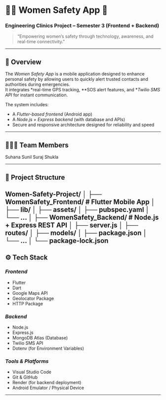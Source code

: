 # 👩‍🦰 Women Safety App 🚨  
### Engineering Clinics Project – Semester 3 (Frontend + Backend)  
> “Empowering women’s safety through technology, awareness, and real-time connectivity.”

---

## 🧠 Overview  
The *Women Safety App* is a mobile application designed to enhance personal safety by allowing users to quickly alert trusted contacts and authorities during emergencies.  
It integrates *real-time GPS tracking, **SOS alert features, and **Twilio SMS API* for instant communication.  

The system includes:  
- A *Flutter-based frontend* (Android app)  
- A *Node.js + Express backend* (with database and APIs)  
- Secure and responsive architecture designed for reliability and speed  

---

## 🧑‍🤝‍🧑 Team Members  
Suhana
Sunil 
Suraj Shukla

---

## 🧩 Project Structure
Women-Safety-Project/ │ ├── WomenSafety_Frontend/      # Flutter Mobile App │   ├── lib/ │   ├── assets/ │   ├── pubspec.yaml │   └── ... │ ├── WomenSafety_Backend/       # Node.js + Express REST API │   ├── server.js │   ├── routes/ │   ├── models/ │   ├── package.json │   └── ... │ └── package-lock.json
---

## ⚙ Tech Stack  

### *Frontend*
- Flutter  
- Dart  
- Google Maps API  
- Geolocator Package  
- HTTP Package  

### *Backend*
- Node.js  
- Express.js  
- MongoDB Atlas (Database)  
- Twilio SMS API  
- Dotenv (for Environment Variables)  

### *Tools & Platforms*
- Visual Studio Code  
- Git & GitHub  
- Render (for backend deployment)  
- Android Emulator / Physical Device  

---
